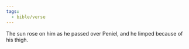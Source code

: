 ```yaml
---
tags:
  - bible/verse
---
```

The sun rose on him as he passed over Peniel, and he limped because of his thigh.